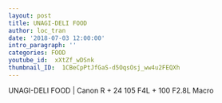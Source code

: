 ```yaml
---
layout: post
title: UNAGI-DELI FOOD
author: loc_tran
date: '2018-07-03 12:00:00'
intro_paragraph: ''
categories: FOOD
youtube_id:  xXtZf_wDSnk
thumbnail_ID:  1CBeCpPtJfGaS-d5OqsOsj_ww4u2FEQXh
---
```

UNAGI-DELI FOOD | Canon R + 24 105 F4L + 100 F2.8L Macro
